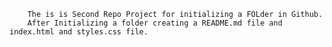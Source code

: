         The is is Second Repo Project for initializing a FOLder in Github. 
        After Initializing a folder creating a README.md file and index.html and styles.css file.